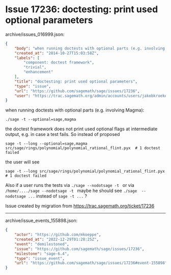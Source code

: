 # Issue 17236: doctesting: print used optional parameters

archive/issues_016999.json:
```json
{
    "body": "when running doctests with optional parts (e.g. involving Magma):\n\n```\n./sage -t --optional=sage,magma\n```\nthe doctest framework does not print used optional flags at intermediate output,\ne.g. in case a test fails. So instead of proposed\n\n```\nsage -t --long --optional=sage,magma src/sage/rings/polynomial/polynomial_rational_flint.pyx  # 1 doctest failed\n```\nthe user will see \n\n```\nsage -t --long src/sage/rings/polynomial/polynomial_rational_flint.pyx  # 1 doctest failed\n```\n\nAlso if a user runs the tests via `./sage --nodotsage -t ` or via `/home/..../sage --nodotsage -t `\nmaybe he should see `./sage  --nodotsage ...` instead of `sage -t ...` ?\n\n\n\nIssue created by migration from https://trac.sagemath.org/ticket/17236\n\n",
    "created_at": "2014-10-27T15:03:58Z",
    "labels": [
        "component: doctest framework",
        "trivial",
        "enhancement"
    ],
    "title": "doctesting: print used optional parameters",
    "type": "issue",
    "url": "https://github.com/sagemath/sage/issues/17236",
    "user": "https://trac.sagemath.org/admin/accounts/users/jakobkroeker"
}
```
when running doctests with optional parts (e.g. involving Magma):

```
./sage -t --optional=sage,magma
```
the doctest framework does not print used optional flags at intermediate output,
e.g. in case a test fails. So instead of proposed

```
sage -t --long --optional=sage,magma src/sage/rings/polynomial/polynomial_rational_flint.pyx  # 1 doctest failed
```
the user will see 

```
sage -t --long src/sage/rings/polynomial/polynomial_rational_flint.pyx  # 1 doctest failed
```

Also if a user runs the tests via `./sage --nodotsage -t ` or via `/home/..../sage --nodotsage -t `
maybe he should see `./sage  --nodotsage ...` instead of `sage -t ...` ?



Issue created by migration from https://trac.sagemath.org/ticket/17236





---

archive/issue_events_155898.json:
```json
{
    "actor": "https://github.com/mkoeppe",
    "created_at": "2022-12-29T01:28:25Z",
    "event": "demilestoned",
    "issue": "https://github.com/sagemath/sage/issues/17236",
    "milestone": "sage-6.4",
    "type": "issue_event",
    "url": "https://github.com/sagemath/sage/issues/17236#event-155898"
}
```
